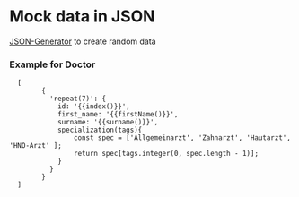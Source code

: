 # Mock data in JSON

[JSON-Generator](https://next.json-generator.com/E1WV_M9_5) to create random data

### Example for Doctor

```
  [
        {
          'repeat(7)': {
            id: '{{index()}}',
            first_name: '{{firstName()}}',
            surname: '{{surname()}}',
            specialization(tags){
        		const spec = ['Allgemeinarzt', 'Zahnarzt', 'Hautarzt', 'HNO-Arzt' ];
        		return spec[tags.integer(0, spec.length - 1)];
      		}
          }
        }
  ]
```